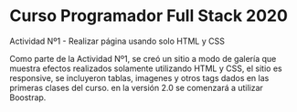 # Curso Programador Full Stack  2020
Actividad Nº1 - Realizar página usando solo HTML y CSS

Como parte de la Actividad Nº1, se creó un sitio a modo de galería que muestra efectos realizados solamente utilizando HTML y CSS, el sitio es responsive, se incluyeron tablas, imagenes y otros tags dados en las primeras clases del curso. en la versión 2.0 se comenzará a utilizar Boostrap. 

